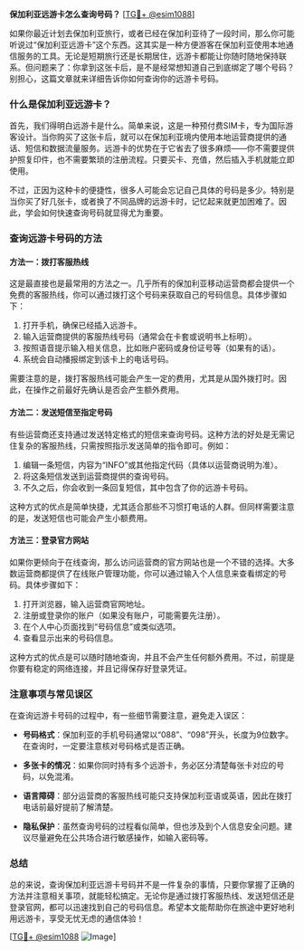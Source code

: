 **保加利亚远游卡怎么查询号码？** [[TG💪+ @esim1088](https://t.me/s/esim1088)]

如果你最近计划去保加利亚旅行，或者已经在保加利亚待了一段时间，那么你可能听说过“保加利亚远游卡”这个东西。这其实是一种方便游客在保加利亚使用本地通信服务的工具。无论是短期旅行还是长期居住，远游卡都能让你随时随地保持联系。但问题来了：你拿到这张卡后，是不是经常想知道自己到底绑定了哪个号码？别担心，这篇文章就来详细告诉你如何查询你的远游卡号码。

### 什么是保加利亚远游卡？

首先，我们得明白远游卡是什么。简单来说，这是一种预付费SIM卡，专为国际游客设计。当你购买了这张卡后，就可以在保加利亚境内使用本地运营商提供的通话、短信和数据流量服务。远游卡的优势在于它省去了很多麻烦——你不需要提供护照复印件，也不需要繁琐的注册流程。只要买卡、充值，然后插入手机就能立即使用。

不过，正因为这种卡的便捷性，很多人可能会忘记自己具体的号码是多少。特别是当你买了好几张卡，或者换了不同品牌的远游卡时，记忆起来就更加困难了。因此，学会如何快速查询号码就显得尤为重要。

### 查询远游卡号码的方法

#### 方法一：拨打客服热线

这是最直接也是最常用的方法之一。几乎所有的保加利亚移动运营商都会提供一个免费的客服热线，你可以通过拨打这个号码来获取自己的号码信息。具体步骤如下：

1. 打开手机，确保已经插入远游卡。
2. 输入运营商提供的客服热线号码（通常会在卡套或说明书上标明）。
3. 按照语音提示输入相关信息，比如账户密码或身份证号等（如果有的话）。
4. 系统会自动播报绑定到该卡上的电话号码。

需要注意的是，拨打客服热线可能会产生一定的费用，尤其是从国外拨打时。因此，在操作之前最好先确认是否会产生额外费用。

#### 方法二：发送短信至指定号码

有些运营商还支持通过发送特定格式的短信来查询号码。这种方法的好处是无需记住复杂的客服热线，只需按照指示发送简单的指令即可。例如：

1. 编辑一条短信，内容为“INFO”或其他指定代码（具体以运营商说明为准）。
2. 将这条短信发送到运营商提供的查询号码。
3. 不久之后，你会收到一条回复短信，其中包含了你的远游卡号码。

这种方式的优点是简单快捷，尤其适合那些不习惯打电话的人群。但同样需要注意的是，发送短信也可能会产生小额费用。

#### 方法三：登录官方网站

如果你更倾向于在线查询，那么访问运营商的官方网站也是一个不错的选择。大多数运营商都提供了在线账户管理功能，你可以通过输入个人信息来查看绑定的号码。具体步骤如下：

1. 打开浏览器，输入运营商官网地址。
2. 注册或登录你的账户（如果没有账户，可能需要先注册）。
3. 在个人中心页面找到“号码信息”或类似选项。
4. 查看显示出来的号码信息。

这种方式的优点是可以随时随地查询，并且不会产生任何额外费用。不过，前提是你要有稳定的网络连接，并且记得保存好登录凭证。

### 注意事项与常见误区

在查询远游卡号码的过程中，有一些细节需要注意，避免走入误区：

- **号码格式**：保加利亚的手机号码通常以“088”、“098”开头，长度为9位数字。在查询时，一定要注意核对号码格式是否正确。
  
- **多张卡的情况**：如果你同时持有多个远游卡，务必区分清楚每张卡对应的号码，以免混淆。

- **语言障碍**：部分运营商的客服热线可能只支持保加利亚语或英语，因此在拨打电话前最好提前了解清楚。

- **隐私保护**：虽然查询号码的过程看似简单，但也涉及到个人信息安全问题。建议尽量避免在公共场合进行敏感操作，如输入密码等。

### 总结

总的来说，查询保加利亚远游卡号码并不是一件复杂的事情，只要你掌握了正确的方法并注意相关事项，就能轻松搞定。无论你是通过拨打客服热线、发送短信还是登录官网，都可以迅速找到自己的号码信息。希望本文能帮助你在旅途中更好地利用远游卡，享受无忧无虑的通信体验！

[[TG💪+ @esim1088](https://t.me/s/esim1088) ![Image](https://i.postimg.cc/4NQfJmqS/Snipaste-2025-05-13-00-14-12.png)]